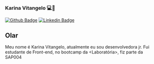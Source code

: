 ### Karina Vitangelo :computer::woman:
[![Github Badge](https://img.shields.io/badge/-Github-000?style=flat-square&logo=Github&logoColor=white&link=https://github.com/karinavit)](https://github.com/karinavit)
[![Linkedin Badge](https://img.shields.io/badge/-LinkedIn-blue?style=flat-square&logo=Linkedin&logoColor=white&link=https://www.linkedin.com/in/karinavitangelo/)](https://www.linkedin.com/in/karinavitangelo/)

## Olar 
Meu nome é Karina Vitangelo, atualmente eu sou desenvolvedora jr.
Fui estudante de Front-end, no bootcamp da <Laboratória>, fiz parte da SAP004

<!--
**karinavit/karinavit** is a ✨ _special_ ✨ repository because its `README.md` (this file) appears on your GitHub profile.


